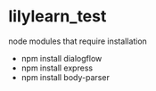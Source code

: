 # lilylearn_test

node modules that require installation

* npm install dialogflow
* npm install express
* npm install body-parser
